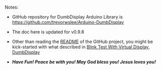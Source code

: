 Notes:

* GitHub repository for DumbDisplay Arduino Library is https://github.com/trevorwslee/Arduino-DumbDisplay

* The doc here is updated for v0.9.8

* Other than reading the [README](https://github.com/trevorwslee/Arduino-DumbDisplay#readme) of the GitHub project, you might be kick-started with what described in [Blink Test With Virtual Display, DumbDisplay](https://www.instructables.com/Blink-Test-With-Virtual-Display-DumbDisplay/)

* ***Have Fun! Peace be with you! May God bless you! Jesus loves you!***  


